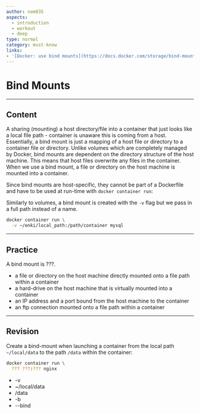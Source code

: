 ```yaml
---
author: nem035
aspects:
  - introduction
  - workout
  - deep
type: normal
category: must-know
links:
- '[Docker: use bind mounts](https://docs.docker.com/storage/bind-mounts/){documentation}'
---
```

# Bind Mounts
---

## Content

A sharing (mounting) a host directory/file into a container that just looks like a local file path - container is unaware this is coming from a host. Essentially, a bind mount is just a mapping of a host file or directory to a container file or directory. Unlike volumes which are completely managed by Docker, bind mounts are dependent on the directory structure of the host machine. This means that host files overwrite any files in the container. When we use a bind mount, a file or directory on the host machine is mounted into a container.

Since bind mounts are host-specific, they cannot be part of a Dockerfile and have to be used at run-time with `docker container run`:

Similarly to volumes, a bind mount is created with the `-v` flag but we pass in a full path instead of a name.

```bash
docker container run \
  -v ~/enki/local_path:/path/container mysql
```

---
## Practice

A bind mount is ???.

* a file or directory on the host machine directly mounted onto a file path within a container
* a hard-drive on the host machine that is virtually mounted into a container
* an IP address and a port bound from the host machine to the container
* an ftp connection mounted onto a file path within a container

---
## Revision

Create a bind-mount when launching a container from the local path `~/local/data` to the path `/data` within the container:

```bash
docker container run \
  ??? ???:??? nginx
```

* -v
* ~/local/data
* /data
* -b
* --bind
